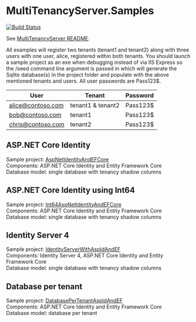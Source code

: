 # MultiTenancyServer.Samples

[![Build Status](https://dev.azure.com/T-Systems-MMS/MultiTenancyServer/_apis/build/status/T-Systems-MMS.MultiTenancyServer.Samples?branchName=master)](https://dev.azure.com/T-Systems-MMS/MultiTenancyServer/_build/latest?definitionId=24&branchName=master)

See [MultiTenancyServer README](https://github.com/T-Systems-MMS/MultiTenancyServer).

All examples will register two tenants (tenant1 and tenant2) along with three users with one user, alice, registered within both tenants. You should launch a sample project as an exe when debugging instead of via IIS Express so the /seed command line argument is passed in which will generate the Sqlite database(s) in the project folder and populate with the above mentioned tenants and users. All user passwords are Pass123$.

|User|Tenant|Password|
|---|---|---|
|alice@contoso.com|tenant1 & tenant2|Pass123$|
|bob@contoso.com|tenant1|Pass123$|
|chris@contoso.com|tenant2|Pass123$|

## ASP.NET Core Identity
Sample project: [AspNetIdentityAndEFCore](https://github.com/MultiTenancyServer/MultiTenancyServer.Samples/tree/master/src/AspNetIdentityAndEFCore)<br />
Components: ASP.NET Core Identity and Entity Framework Core<br/>
Database model: single database with tenancy shadow columns<br/>

## ASP.NET Core Identity using Int64
Sample project: [Int64AspNetIdentityAndEFCore](https://github.com/MultiTenancyServer/MultiTenancyServer.Samples/tree/master/src/Int64AspNetIdentityAndEFCore)<br />
Components: ASP.NET Core Identity and Entity Framework Core<br/>
Database model: single database with tenancy shadow columns<br/>

## Identity Server 4
Sample project: [IdentityServerWithAspIdAndEF](https://github.com/MultiTenancyServer/MultiTenancyServer.Samples/tree/master/src/IdentityServerWithAspIdAndEF)<br />
Components: Identity Server 4, ASP.NET Core Identity and Entity Framework Core<br/>
Database model: single database with tenancy shadow columns<br/>

## Database per tenant
Sample project: [DatabasePerTenantAspIdAndEF](https://github.com/MultiTenancyServer/MultiTenancyServer.Samples/tree/master/src/DatabasePerTenantAspIdAndEF)<br />
Components: ASP.NET Core Identity and Entity Framework Core<br/>
Database model: database per tenant<br/>
